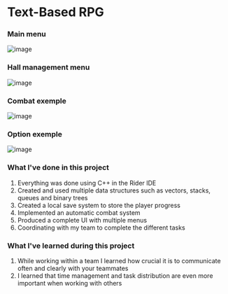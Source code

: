 # Text-Based RPG 

<h3>Main menu</h3>

![image](https://github.com/user-attachments/assets/bbdea9e9-84b0-401d-bd21-d04441aa823a)

<h3>Hall management menu</h3>

![image](https://github.com/user-attachments/assets/387cb547-f51a-4972-ba01-7d0d24676a91)

<h3>Combat exemple</h3>

![image](https://github.com/user-attachments/assets/fc31defa-5b34-46d9-b09a-daeeb8ac48df)

<h3>Option exemple</h3>

![image](https://github.com/user-attachments/assets/88759add-acdc-4b06-8a97-2bdb5a6e9135)



<h3>What I've done in this project</h3>
<ol>
  <li>Everything was done using C++ in the Rider IDE</li>
  <li>Created and used multiple data structures such as vectors, stacks, queues and binary trees</li>
  <li>Created a local save system to store the player progress</li>
  <li>Implemented an automatic combat system</li>
  <li>Produced a complete UI with multiple menus</li>
  <li>Coordinating with my team to complete the different tasks</li>

</ol>

<h3>What I've learned during this project</h3>
<ol>
  <li>While working within a team I learned how crucial it is to communicate often and clearly with your teammates</li>
  <li>I learned that time management and task distribution are even more important when working with others</li>
  
 
</ol>
